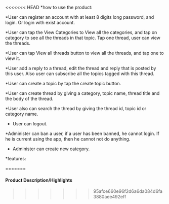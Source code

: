 <<<<<<< HEAD
*how to use the product:

*User can register an account with at least 8 digits long password, and login. Or login with exist account.

*User can tap the View Categories to View all the categories, and tap on category to see all the threads in that topic. Tap one thread, user can view the threads.

*User can tap View all threads button to view all the threads, and tap one to view it.

*User add a reply to a thread, edit the thread and reply that is posted by this user. Also user can subscribe all the topics tagged with this thread.

*User can create a topic by tap the create topic button.

*User can create thread by giving a category, topic name, thread title and the body of the thread.

*User also can search the thread by giving the thread id, topic id or category name.

* User can logout.

*Administer can ban a user, if a user has been banned, he cannot login. If he is current using the app, then he cannot not do anything.

* Administer can create new category.

*features:


=======
#### Product Description/Highlights
>>>>>>> 95afce660e96f2d6a6da084d6fa3880aee492eff
